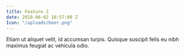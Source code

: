 ```yaml
---
title: Feature 2
date: 2018-06-02 16:57:00 Z
Icon: "/uploads/beer.png"
---
```


Etiam ut aliquet velit, id accumsan turpis. Quisque suscipit felis eu nibh maximus feugiat ac vehicula odio.

